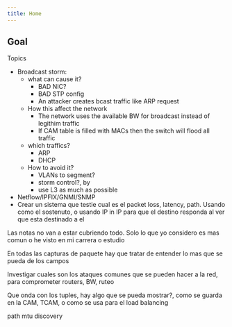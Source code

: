 ```yaml
---
title: Home
---
```


## Goal

Topics
- Broadcast storm: 
  - what can cause it?
    - BAD NIC?
    - BAD STP config
    - An attacker creates bcast traffic like ARP request
  - How this affect the network
    - The network uses the available BW for broadcast instead of legithim traffic
    - If CAM table is filled with MACs then the switch will flood all traffic
  - which traffics?
    - ARP
    - DHCP
  - How to avoid it?
    - VLANs to segment?
    - storm control?, by 
    - use L3 as much as possible
- Netflow/IPFIX/GNMI/SNMP
- Crear un sistema que testie cual es el packet loss, latency, path. Usando como el sostenuto, o usando IP in IP para que el destino responda al ver que esta destinado a el


Las notas no van a estar cubriendo todo. Solo lo que yo considero es mas comun o he visto en mi carrera o estudio

En todas las capturas de paquete hay que tratar de entender lo mas que se pueda de los campos

Investigar cuales son los ataques comunes que se pueden hacer a la red, para comprometer routers, BW, ruteo 

Que onda con los tuples, hay algo que se pueda mostrar?, como se guarda en la CAM, TCAM, o como se usa para el load balancing


path mtu discovery